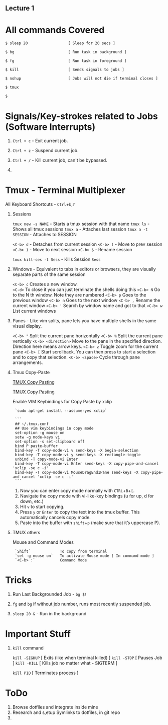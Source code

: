## Lecture 1

# All commands Covered

	$ sleep 20                  [ Sleep for 20 secs ]

	$ bg                        [ Run task in background ]

	$ fg                        [ Run task in foreground ]

	$ kill                      [ Sends signals to jobs ]

	$ nohup                     [ Jobs will not die if terminal closes ]

	$ tmux

	$ 

# Signals/Key-strokes related to Jobs (Software Interrupts)

1. `Ctrl + c`  - Exit current job.

2. `Ctrl + z`  - Suspend current job.

3. `Ctrl + /`  - Kill current job, can't be bypassed.

4. 

# Tmux - Terminal Multiplexer

All Keyboard Shortcuts - `Ctrl`+`b`,`?`

1. Sessions 

	`tmux new -s NAME`   	- Starts a tmux session with that name
	`tmux ls`            	- Shows all tmux sessions
	`tmux a`             	- Attaches last session
	`tmux a -t SESSION`  	- Attaches to SESSION

	`<C-b> d`            	- Detaches from current session
	`<C-b> (`            	- Move to prev session
	`<C-b> )`            	- Move to next session
	`<C-b> $`            	- Rename session

	`tmux kill-ses -t Sess`	- Kills Session `Sess`  

2. Windows - Equivalent to tabs in editors or browsers, they are visually separate parts of the same session

	`<C-b> c` 		Creates a new window.  
	`<C-d>`			To close it you can just terminate the shells doing this
	`<C-b> N` 		Go to the N th window. Note they are numbered
	`<C-b> p` 		Goes to the previous window
	`<C-b> n` 		Goes to the next window
	`<C-b> ,` 		Rename the current window
	`<C-b> '`       Search by window name and got to that
	`<C-b> w` 		List current windows

3. Panes - Like vim splits, pane lets you have multiple shells in the same visual display.

	`<C-b> "` 			Split the current pane horizontally
	`<C-b> %` 			Split the current pane vertically
	`<C-b> <direction>` Move to the pane in the specified direction. Direction here means arrow keys.
	`<C-b> z` 			Toggle zoom for the current pane
	`<C-b> [` 			Start scrollback. You can then press <space> to start a selection and <enter> to copy that selection.
	`<C-b> <space>` 	Cycle through pane arrangements.

4. Tmux Copy-Paste

	[TMUX Copy Pasting](https://www.rushiagr.com/blog/2016/06/16/everything-you-need-to-know-about-tmux-copy-pasting-ubuntu/)

	[TMUX Copy Pasting](https://www.rockyourcode.com/copy-and-paste-in-tmux/)

	Enable VIM Keybindings for Copy Paste by xclip

		`sudo apt-get install --assume-yes xclip`

    	```
    	## ~/.tmux.conf
		## Use vim keybindings in copy mode
		set-option -g mouse on
		setw -g mode-keys vi
		set-option -s set-clipboard off
		bind P paste-buffer
		bind-key -T copy-mode-vi v send-keys -X begin-selection
		bind-key -T copy-mode-vi y send-keys -X rectangle-toggle
		unbind -T copy-mode-vi Enter
		bind-key -T copy-mode-vi Enter send-keys -X copy-pipe-and-cancel 'xclip -se c -i'
		bind-key -T copy-mode-vi MouseDragEnd1Pane send-keys -X copy-pipe-and-cancel 'xclip -se c -i'	
    	```

	1. Now you can enter copy mode normally with `CTRL`+`B`+`[`.
	2. Navigate the copy mode with vi-like-key bindings (u for up, d for down, etc.)
	3. Hit `v` to start copying.
	4. Press `y` or `Enter` to copy the text into the tmux buffer. This automatically
	   cancels copy mode.
	5. Paste into the buffer with `shift`+`p` (make sure that it’s uppercase P).

5. TMUX others

	Mouse and Command Modes

		`Shift`             To copy from terminal
		`set -g mouse on`   To activate Mouse mode [ In command mode ]
		`<C-b> :`           Command Mode


# Tricks

1. Run Last Backgrounded Job - `bg $!`

2. `fg` and `bg` if without job number, runs most recently suspended job.

3. `sleep 20 &`  - Run in the background

# Important Stuff

1. `kill` command

	`kill -SIGHUP`    [ Exits (like when terminal killed) ] 
	`kill -STOP`      [ Pauses Job ]
	`kill -KILL`      [ Kills job no matter what - SIGTERM ]

	`kill PID`        [ Terminates process ] 



# ToDo

1. Browse dotfiles and integrate inside mine
2. Research and s,etup Symlinks to dotfiles, in git repo
3. 